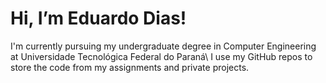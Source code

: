 <h1> Hi, I’m Eduardo Dias! </h1>

  
I'm currently pursuing my undergraduate degree in Computer Engineering at Universidade Tecnológica Federal do Paraná\\
I use my GitHub repos to store the code from my assignments and private projects.
